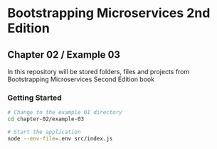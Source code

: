 # Bootstrapping Microservices 2nd Edition

## Chapter 02 / Example 03

In this repository will be stored folders, files and projects from Bootstrapping Microservices Second Edition book

### Getting Started
```bash
# Change to the example 01 directory
cd chapter-02/example-03

# Start the application
node --env-file=.env src/index.js
```
